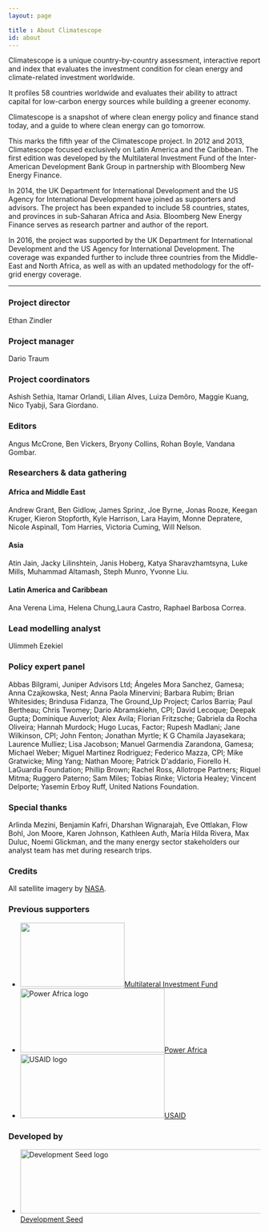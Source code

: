 ```yaml
---
layout: page

title : About Climatescope
id: about
---
```

Climatescope is a unique country-by-country assessment, interactive report and index that evaluates the investment condition for clean energy and climate-related investment worldwide.

It profiles 58 countries worldwide and evaluates their ability to attract capital for low-carbon energy sources while building a greener economy. 

Climatescope is a snapshot of where clean energy policy and finance stand today, and a guide to where clean energy can go tomorrow.

This marks the fifth year of the Climatescope project. In 2012 and 2013, Climatescope focused exclusively on Latin America and the Caribbean. The first edition was developed by the Multilateral Investment Fund of the Inter-American Development Bank Group in partnership with Bloomberg New Energy Finance. 

In 2014, the UK Department for International Development and the US Agency for International Development have joined as supporters and advisors. The project has been expanded to include 58 countries, states, and provinces in sub-Saharan Africa and Asia. Bloomberg New Energy Finance serves as research partner and author of the report.

In 2016, the project was supported by the UK Department for International Development and the US Agency for International Development. The coverage was expanded further to include three countries from the Middle-East and North Africa, as well as with an updated methodology for the off-grid energy coverage.

***

### Project director
Ethan Zindler

### Project manager
Dario Traum 

### Project coordinators
Ashish Sethia, Itamar Orlandi, Lilian Alves, Luiza Demôro, Maggie Kuang, Nico Tyabji, Sara Giordano.

### Editors
Angus McCrone, Ben Vickers, Bryony Collins, Rohan Boyle, Vandana Gombar.

### Researchers & data gathering

#### Africa and Middle East
Andrew Grant, Ben Gidlow, James Sprinz, Joe Byrne, Jonas Rooze, Keegan Kruger, Kieron Stopforth, Kyle Harrison, Lara Hayim, Monne Depratere, Nicole Aspinall, Tom Harries, Victoria Cuming, Will Nelson.

#### Asia
Atin Jain, Jacky Lilinshtein, Janis Hoberg, Katya Sharavzhamtsyna, Luke Mills, Muhammad Altamash, Steph Munro, Yvonne Liu.

#### Latin America and Caribbean
Ana Verena Lima, Helena Chung,Laura Castro, Raphael Barbosa Correa.

### Lead modelling analyst
Ulimmeh Ezekiel

### Policy expert panel
Abbas Bilgrami, Juniper Advisors Ltd; Ángeles Mora Sanchez, Gamesa; Anna Czajkowska, Nest; Anna Paola Minervini; Barbara Rubim; Brian Whitesides; Brindusa Fidanza, The Ground_Up Project; Carlos Barria; Paul Bertheau; Chris Twomey; Dario Abramskiehn, CPI; David Lecoque; Deepak Gupta; Dominique Auverlot; Alex Avila; Florian Fritzsche; Gabriela da Rocha Oliveira; Hannah Murdock; Hugo Lucas, Factor; Rupesh Madlani; Jane Wilkinson, CPI; John Fenton; Jonathan Myrtle; K G Chamila Jayasekara; Laurence Mulliez; Lisa Jacobson; Manuel Garmendia Zarandona, Gamesa; Michael Weber; Miguel Martinez Rodriguez; Federico Mazza, CPI; Mike Gratwicke; Ming Yang; Nathan Moore; Patrick D'addario, Fiorello H. LaGuardia Foundation; Phillip Brown; Rachel Ross, Allotrope Partners; Riquel Mitma; Ruggero Paterno; Sam Miles; Tobias Rinke; Victoria Healey; Vincent Delporte; Yasemin Erboy Ruff, United Nations Foundation.

### Special thanks
Arlinda Mezini, Benjamin Kafri, Dharshan Wignarajah, Eve Ottlakan, Flow Bohl, Jon Moore, Karen Johnson, Kathleen Auth, María Hilda Rivera, Max Duluc, Noemi Glickman, and the many energy sector stakeholders our analyst team has met during research trips.

### Credits
All satellite imagery by [NASA](http://earthobservatory.nasa.gov/?eocn=topnav&eoci=logo).

### Previous supporters
<ul class="logo-list">
  <li><a class="logo-fomin" href="http://www.fomin.org/" title="" target="_blank"><img width="208" height="128" alt="" src="{{ site.domain }}{{ site.path_prefix }}/assets/images/layout/logo-fomin-en-flat-pos.svg"><span>Multilateral Investment Fund</span></a></li>
  <li><a class="logo-powerafrica" href="http://www.usaid.gov/powerafrica" title="Visit Power Africa" target="_blank"><img width="288" height="128" alt="Power Africa logo" src="{{ site.domain }}{{ site.path_prefix }}/assets/images/layout/logo-powerafrica-flat-pos.svg"><span>Power Africa</span></a></li>
  <li><a class="logo-usaid" href="http://www.usaid.gov" title="Visit USAID"  target="_blank"><img width="288" height="128" alt="USAID logo" src="{{ site.domain }}{{ site.path_prefix }}/assets/images/layout/logo-usaid-flat-pos.svg" /><span>USAID</span></a></li>
</ul>

### Developed by
<ul class="logo-list">
  <li><a class="logo-devseed" href="http://developmentseed.org/" title="Visit Development Seed" target="_blank"><img width="750" height="128" alt="Development Seed logo" src="{{ site.domain }}{{ site.path_prefix }}/assets/images/layout/logo-devseed-flat-pos.svg" /><span>Development Seed</span></a></li>
</ul>
